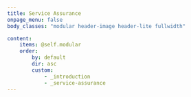 ```yaml
---
title: Service Assurance
onpage_menu: false
body_classes: "modular header-image header-lite fullwidth"

content:
    items: @self.modular
    order:
        by: default
        dir: asc
        custom:
            - _introduction
            - _service-assurance
---
```



